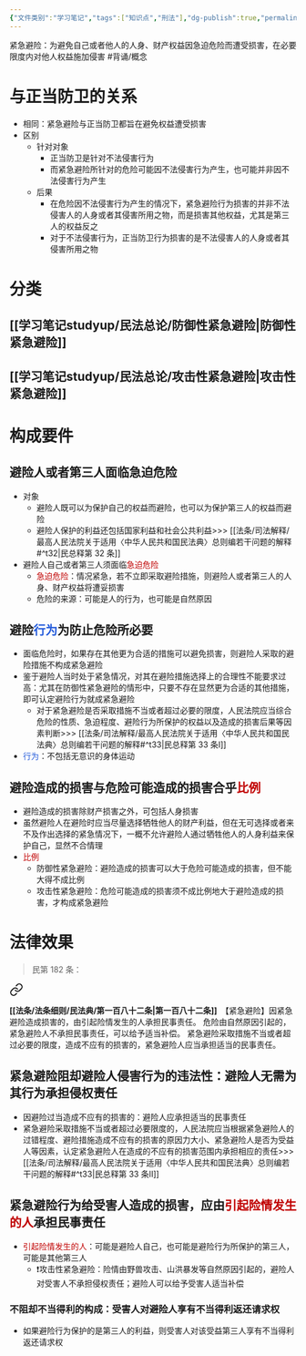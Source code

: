 ```yaml
---
{"文件类别":"学习笔记","tags":["知识点","刑法"],"dg-publish":true,"permalink":"/学习笔记studyup/民法总论/民法紧急避险/","dgPassFrontmatter":true,"created":"2024-12-01T20:57:53.961+08:00","updated":"2024-12-01T21:09:24.081+08:00"}
---
```


紧急避险：为避免自己或者他人的人身、财产权益因急迫危险而遭受损害，在必要限度内对他⼈权益施加侵害 #背诵/概念 
# 与正当防卫的关系
- 相同：紧急避险与正当防卫都旨在避免权益遭受损害
- 区别
	- 针对对象
		- 正当防卫是针对不法侵害行为
		- 而紧急避险所针对的危险可能因不法侵害行为产生，也可能并非因不法侵害行为产生
	- 后果
		- 在危险因不法侵害行为产生的情况下，紧急避险行为损害的并非不法侵害人的人身或者其侵害所用之物，而是损害其他权益，尤其是第三人的权益反之
		- 对于不法侵害行为，正当防卫行为损害的是不法侵害人的人身或者其侵害所用之物
# 分类
## [[学习笔记studyup/民法总论/防御性紧急避险\|防御性紧急避险]]
## [[学习笔记studyup/民法总论/攻击性紧急避险\|攻击性紧急避险]]
# 构成要件
## 避险人或者第三人面临急迫危险
- 对象
	- 避险人既可以为保护自己的权益而避险，也可以为保护第三人的权益而避险
	- 避险人保护的利益还包括国家利益和社会公共利益>>> [[法条/司法解释/最高人民法院关于适用〈中华人民共和国民法典〉总则编若干问题的解释#^t32\|民总释第 32 条]]
- 避险人自己或者第三人须面临<font color="#c00000">急迫危险</font>
	- <font color="#c00000">急迫危险</font>：情况紧急，若不立即采取避险措施，则避险人或者第三人的人身、财产权益将遭妥损害
	- 危险的来源：可能是人的行为，也可能是自然原因
## 避险<font color="#245bdb">行为</font>为防止危险所必要
- 面临危险时，如果存在其他更为合适的措施可以避免损害，则避险人采取的避险措施不构成紧急避险
- 鉴于避险人当时处于紧急情况，对其在避险措施选择上的合理性不能要求过高：尤其在防御性紧急避险的情形中，只要不存在显然更为合适的其他措施，即可认定避险行为就成紧急避险
	- 对于紧急避险是否采取措施不当或者超过必要的限度，人民法院应当综合危险的性质、急迫程度、避险行为所保护的权益以及造成的损害后果等因素判断>>> [[法条/司法解释/最高人民法院关于适用〈中华人民共和国民法典〉总则编若干问题的解释#^t33\|民总释第 33 条Ⅰ]]
- <font color="#245bdb">行为</font>：不包括无意识的身体运动
## 避险造成的损害与危险可能造成的损害合乎<font color="#c00000">比例</font>
- 避险造成的损害除财产损害之外，可包括人身损害
- 虽然避险人在避险时应当尽量选择牺牲他人的财产利益，但在无可选择或者来不及作出选择的紧急情况下，一概不允许避险人通过牺牲他人的人身利益来保护自己，显然不合情理
- <font color="#c00000">比例</font>
	- 防御性紧急避险：避险造成的损害可以大于危险可能造成的损害，但不能大得不成比例
	- 攻击性紧急避险：危险可能造成的损害须不成比例地大于避险造成的损害，才构成紧急避险
# 法律效果
>民第 182 条：
<div class="transclusion internal-embed is-loaded"><a class="markdown-embed-link" href="/////#t182" aria-label="Open link"><svg xmlns="http://www.w3.org/2000/svg" width="24" height="24" viewBox="0 0 24 24" fill="none" stroke="currentColor" stroke-width="2" stroke-linecap="round" stroke-linejoin="round" class="svg-icon lucide-link"><path d="M10 13a5 5 0 0 0 7.54.54l3-3a5 5 0 0 0-7.07-7.07l-1.72 1.71"></path><path d="M14 11a5 5 0 0 0-7.54-.54l-3 3a5 5 0 0 0 7.07 7.07l1.71-1.71"></path></svg></a><div class="markdown-embed">



**[[法条/法条细则/民法典/第一百八十二条\|第一百八十二条]]**　【紧急避险】因紧急避险造成损害的，由引起险情发生的人承担民事责任。
危险由自然原因引起的，紧急避险人不承担民事责任，可以给予适当补偿。
紧急避险采取措施不当或者超过必要的限度，造成不应有的损害的，紧急避险人应当承担适当的民事责任。 

</div></div>

## 紧急避险阻却避险人侵害行为的违法性：避险人无需为其行为承担侵权责任
- 因避险过当造成不应有的损害的：避险人应承担适当的民事责任
- 紧急避险采取措施不当或者超过必要限度的，人民法院应当根据紧急避险人的过错程度、避险措施造成不应有的损害的原因力大小、紧急避险人是否为受益人等因素，认定紧急避险人在造成的不应有的损害范围内承担相应的责任>>> [[法条/司法解释/最高人民法院关于适用〈中华人民共和国民法典〉总则编若干问题的解释#^t33\|民总释第 33 条Ⅱ]]
## 紧急避险行为给受害人造成的损害，应由<font color="#c00000">引起险情发生的人</font>承担民事责任
- <font color="#c00000">引起险情发生的人</font>：可能是避险人自己，也可能是避险行为所保护的第三人，可能是其他第三人
	- ❗攻击性紧急避险：险情由野兽攻击、山洪暴发等自然原因引起的，避险人对受害人不承担侵权责任；避险人可以给予受害人适当补偿
### 不阻却不当得利的构成：受害人对避险人享有不当得利返还请求权
- 如果避险行为保护的是第三人的利益，则受害人对该受益第三人享有不当得利返还请求权